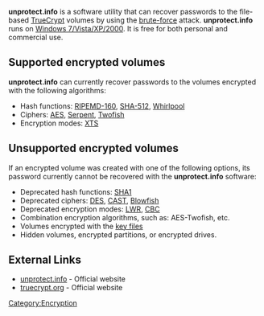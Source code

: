 **unprotect.info** is a software utility that can recover passwords to
the file-based [TrueCrypt](TrueCrypt "wikilink") volumes by using the
[brute-force](brute-force "wikilink") attack. **unprotect.info** runs on
[Windows 7/Vista/XP/2000](Windows "wikilink"). It is free for both
personal and commercial use.

## Supported encrypted volumes

**unprotect.info** can currently recover passwords to the volumes
encrypted with the following algorithms:

- Hash functions: [RIPEMD-160](RIPEMD-160 "wikilink"),
  [SHA-512](SHA-512 "wikilink"), [Whirlpool](Whirlpool "wikilink")
- Ciphers: [AES](AES "wikilink"), [Serpent](Serpent "wikilink"),
  [Twofish](Twofish "wikilink")
- Encryption modes: [XTS](XTS "wikilink")

## Unsupported encrypted volumes

If an encrypted volume was created with one of the following options,
its password currently cannot be recovered with the **unprotect.info**
software:

- Deprecated hash functions: [SHA1](SHA1 "wikilink")
- Deprecated ciphers: [DES](DES "wikilink"), [CAST](CAST "wikilink"),
  [Blowfish](Blowfish "wikilink")
- Deprecated encryption modes: [LWR](LWR "wikilink"),
  [CBC](CBC "wikilink")
- Combination encryption algorithms, such as: AES-Twofish, etc.
- Volumes encrypted with the [key files](key-file "wikilink")
- Hidden volumes, encrypted partitions, or encrypted drives.

## External Links

- [unprotect.info](http://unprotect.info/) - Official website
- [truecrypt.org](http://www.truecrypt.org/) - Official website

[Category:Encryption](Category:Encryption "wikilink")